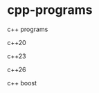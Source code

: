 cpp-programs
======================================================================

c++ programs

c++20

c++23

c++26

c++ boost

